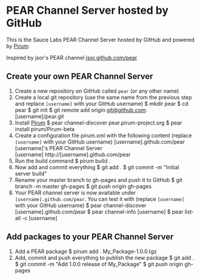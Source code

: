 PEAR Channel Server hosted by GitHub
====================================

This is the Sauce Labs PEAR Channel Server hosted by GitHub and powered by [Pirum](http://www.pirum-project.org):

Inspired by jsor's PEAR channel [jsor.github.com/pear](http://jsor.github.com/pear)

Create your own PEAR Channel Server
-----------------------------------

 1. Create a new repository on GitHub called `pear` (or any other name)
 2. Create a local git repository (use the same name from the previous step and replace `[username]` with your GitHub username)
        $ mkdir pear
        $ cd pear
        $ git init
        $ git remote add origin git@github.com:[username]/pear.git
 3. Install [Pirum](http://www.pirum-project.org)
        $ pear channel-discover pear.pirum-project.org
        $ pear install pirum/Pirum-beta
 4. Create a configuration file pirum.xml with the following content (replace `[username]` with your GitHub username)
        <?xml version="1.0" encoding="UTF-8" ?>
        <server>
          <name>[username].github.com/pear</name>
          <summary>[username]'s PEAR Channel Server</summary>
          <alias>[username]</alias>
          <url>http://[username].github.com/pear</url>
        </server>
 5. Run the build command
        $ pirum build .
 6. Now add and commit everything
        $ git add .
        $ git commit -m "Initial server build"
 7. Rename your master branch to gh-pages and push it to GitHub
        $ git branch -m master gh-pages
        $ git push origin gh-pages
 8. Your PEAR channel server is now available under `[username].github.com/pear`. You can test it with (replace `[username]` with your GitHub username)
        $ pear channel-discover [username].github.com/pear
        $ pear channel-info [username]
        $ pear list-all -c [username]

Add packages to your PEAR Channel Server
----------------------------------------

 1. Add a PEAR package
        $ pirum add . My_Package-1.0.0.tgz
 2. Add, commit and push everything to publish the new package
        $ git add .
        $ git commit -m "Add 1.0.0 release of My_Package"
        $ git push origin gh-pages
